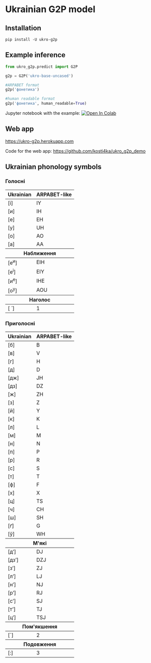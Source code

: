 # Ukrainian G2P model

## Installation

`pip install -U ukro-g2p`

## Example inference

```python
from ukro_g2p.predict import G2P

g2p = G2P('ukro-base-uncased')

#ARPABET format
g2p('фонетика')

#human readable format
g2p('фонетика', human_readable=True)
```

Jupyter notebook with the example: [![Open In Colab](https://colab.research.google.com/assets/colab-badge.svg)](https://colab.research.google.com/drive/1bptBFKWtuBVVbAA_e_WB5tL-N4tJ4xyq#scrollTo=JGG5NcltvXTx?usp=sharing)

## Web app
https://ukro-g2p.herokuapp.com

Code for the web app: https://github.com/kosti4ka/ukro_g2p_demo

## Ukrainian phonology symbols

### Голосні
<table>
    <thead>
        <tr>
            <th>Ukrainian</th>
            <th>ARPABET-like</th>
        </tr>
    </thead>
    <tbody>
        <tr>
            <td>[і]</td>
            <td>IY</td>
        </tr>
        <tr>
            <td>[и]</td>
            <td>IH</td>
        </tr>
        <tr>
            <td>[е]</td>
            <td>EH</td>
        </tr>
        <tr>
            <td>[у]</td>
            <td>UH</td>
        </tr>
        <tr>
            <td>[о]</td>
            <td>AO</td>
        </tr>
        <tr>
            <td>[а]</td>
            <td>AA</td>
        </tr>
    </tbody>
    <thead>
        <tr>
            <th colspan="2">Наближення</th>
        </tr>
    </thead>
    <tbody>
        <tr>
            <td>[е<sup>и</sup>]</td>
            <td>EIH</td>
        </tr>
        <tr>
            <td>[е<sup>і</sup>]</td>
            <td>EIY</td>
        </tr>
        <tr>
            <td>[и<sup>е</sup>]</td>
            <td>IHE</td>
        </tr>
        <tr>
            <td>[о<sup>у</sup>]</td>
            <td>AOU</td>
        </tr>
    </tbody>
    <thead>
        <tr>
            <th colspan="2">Наголос</th>
        </tr>
    </thead>
    <tbody>
        <tr>
            <td>[ ́ ]</td>
            <td>1</td>
        </tr>
    </tbody>
</table>

### Приголосні
<table>
    <thead>
        <tr>
            <th>Ukrainian</th>
            <th>ARPABET-like</th>
        </tr>
    </thead>
    <tbody>
        <tr>
            <td>[б]</td>
            <td>B</td>
        </tr>
        <tr>
            <td>[в]</td>
            <td>V</td>
        </tr>
        <tr>
            <td>[г]</td>
            <td>H</td>
        </tr>
        <tr>
            <td>[д]</td>
            <td>D</td>
        </tr>
        <tr>
            <td>[дж]</td>
            <td>JH</td>
        </tr>
        <tr>
            <td>[дз]</td>
            <td>DZ</td>
        </tr>
        <tr>
            <td>[ж]</td>
            <td>ZH</td>
        </tr>
        <tr>
            <td>[з]</td>
            <td>Z</td>
        </tr>
        <tr>
            <td>[й]</td>
            <td>Y</td>
        </tr>
        <tr>
            <td>[к]</td>
            <td>K</td>
        </tr>
        <tr>
            <td>[л]</td>
            <td>L</td>
        </tr>
        <tr>
            <td>[м]</td>
            <td>M</td>
        </tr>
        <tr>
            <td>[н]</td>
            <td>N</td>
        </tr>
        <tr>
            <td>[п]</td>
            <td>P</td>
        </tr>
        <tr>
            <td>[р]</td>
            <td>R</td>
        </tr>
        <tr>
            <td>[с]</td>
            <td>S</td>
        </tr>
        <tr>
            <td>[т]</td>
            <td>T</td>
        </tr>
        <tr>
            <td>[ф]</td>
            <td>F</td>
        </tr>
        <tr>
            <td>[х]</td>
            <td>X</td>
        </tr>
        <tr>
            <td>[ц]</td>
            <td>TS</td>
        </tr>
        <tr>
            <td>[ч]</td>
            <td>CH</td>
        </tr>
        <tr>
            <td>[ш]</td>
            <td>SH</td>
        </tr>
        <tr>
            <td>[ґ]</td>
            <td>G</td>
        </tr>
        <tr>
            <td>[ў]</td>
            <td>WH</td>
        </tr>
    </tbody>
    <thead>
        <tr>
            <th colspan="2">М'які</th>
        </tr>
    </thead>
    <tbody>
        <tr>
            <td>[д’]</td>
            <td>DJ</td>
        </tr>
        <tr>
            <td>[дз’]</td>
            <td>DZJ</td>
        </tr>
        <tr>
            <td>[з’]</td>
            <td>ZJ</td>
        </tr>
        <tr>
            <td>[л’]</td>
            <td>LJ</td>
        </tr>
        <tr>
            <td>[н’]</td>
            <td>NJ</td>
        </tr>
        <tr>
            <td>[р’]</td>
            <td>RJ</td>
        </tr>
        <tr>
            <td>[с’]</td>
            <td>SJ</td>
        </tr>
        <tr>
            <td>[т’]</td>
            <td>TJ</td>
        </tr>
        <tr>
            <td>[ц’]</td>
            <td>TSJ</td>
        </tr>
    </tbody>
    <thead>
        <tr>
            <th colspan="2">Пом'якшення</th>
        </tr>
    </thead>
    <tbody>
        <tr>
            <td>[`]</td>
            <td>2</td>
        </tr>
    </tbody>
    <thead>
        <tr>
            <th colspan="2">Подовження</th>
        </tr>
    </thead>
    <tbody>
        <tr>
            <td>[:]</td>
            <td>3</td>
        </tr>
    </tbody>
</table>
